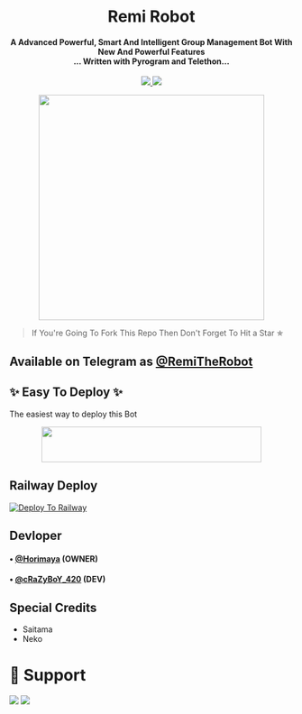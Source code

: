 <h1 align="center"><b>Remi Robot</b></h1>

<h4 align="center">A Advanced Powerful, Smart And Intelligent Group Management Bot With New And Powerful Features <br> ... Written with Pyrogram and Telethon...</h4>
<p align='center'>
  <a href="https://www.python.org/" alt="made-with-python"> <img src="https://img.shields.io/badge/Made%20with-Python-1f425f.svg?style=flat-square&logo=python&color=blue" /> </a>
  <a href="https://github.com/W2HGalaxy-OP/SuzieRoBot/graphs/commit-activity" alt="Maintenance"> <img src="https://img.shields.io/badge/Maintained%3F-yes-green.svg?style=flat-square" /> </a>
</p>

<p align="center"><a href="https://t.me/RemiTheRobot"><img src="https://telegra.ph/file/fe4fc135b7aca7d44366b.jpg" width="400"></a></p>



> If You're Going To Fork This Repo Then Don't Forget To Hit a Star ✯
## Available on Telegram as [@RemiTheRobot](https://t.me/RemiTheRobot)

## ✨ Easy To Deploy ✨
The easiest way to deploy this Bot

<p align="center"><a href="https://heroku.com/deploy?template=https://github.com/Hodacka/RemiRobot"> <img src="https://telegra.ph/file/cc35068d1d9eb35072596.jpg"width="390" height="63.45"/></a></p>

## Railway Deploy
[![Deploy To Railway](https://railway.app/button.svg)](https://railway.app)


## Devloper

#### • [@Horimaya](https://t.me/Horimaya) (OWNER) 
#### • [@cRaZyBoY_420](https://t.me/cRaZyBoY_420) (DEV)


## Special Credits

- Saitama
- Neko


# 💖 Support
<a href="https://t.me/CrowdStrikeChat"><img src="https://img.shields.io/badge/Support 🎉-Telegram%20Group-blue.svg?logo=telegram"></a>
<a href="https://t.me/CrowdXStrike"><img src="https://img.shields.io/badge/Updates 💥-Telegram%20Group-blue.svg?logo=telegram"></a>
